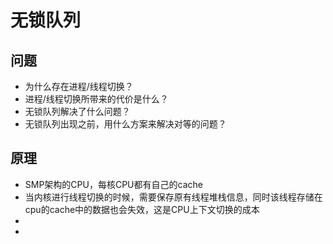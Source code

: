 # 无锁队列

## 问题
- 为什么存在进程/线程切换？
- 进程/线程切换所带来的代价是什么？
- 无锁队列解决了什么问题？
- 无锁队列出现之前，用什么方案来解决对等的问题？


## 原理
- SMP架构的CPU，每核CPU都有自己的cache
- 当内核进行线程切换的时候，需要保存原有线程堆栈信息，同时该线程存储在cpu的cache中的数据也会失效，这是CPU上下文切换的成本
-
- 
